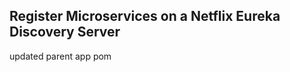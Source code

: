 Register Microservices on a Netflix Eureka Discovery Server
---------------------------------------------------------
updated parent app pom
